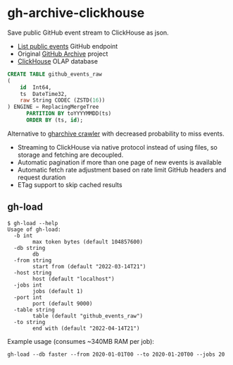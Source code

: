 # gh-archive-clickhouse
Save public GitHub event stream to ClickHouse as json.

* [List public events](https://docs.github.com/en/rest/activity/events#list-public-events) GitHub endpoint
* Original [GitHub Archive](https://github.com/igrigorik/gharchive.org) project
* [ClickHouse](https://clickhouse.tech/) OLAP database

```sql
CREATE TABLE github_events_raw
(
    id  Int64,
    ts  DateTime32,
    raw String CODEC (ZSTD(16))
) ENGINE = ReplacingMergeTree
      PARTITION BY toYYYYMMDD(ts)
      ORDER BY (ts, id);
```

Alternative to [gharchive crawler](https://github.com/igrigorik/gharchive.org/tree/master/crawler) with
decreased probability to miss events.

* Streaming to ClickHouse via native protocol instead of using files, so storage and fetching are decoupled.
* Automatic pagination if more than one page of new events is available
* Automatic fetch rate adjustment based on rate limit GitHub headers and request duration
* ETag support to skip cached results

## gh-load

```console
$ gh-load --help
Usage of gh-load:
  -b int
    	max token bytes (default 104857600)
  -db string
    	db
  -from string
    	start from (default "2022-03-14T21")
  -host string
    	host (default "localhost")
  -jobs int
    	jobs (default 1)
  -port int
    	port (default 9000)
  -table string
    	table (default "github_events_raw")
  -to string
    	end with (default "2022-04-14T21")
```

Example usage (consumes ~340MB RAM per job):
```console
gh-load --db faster --from 2020-01-01T00 --to 2020-01-20T00 --jobs 20
```
